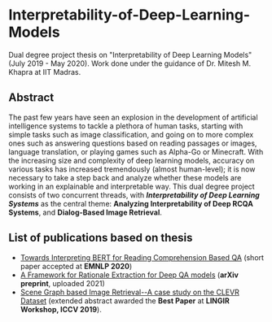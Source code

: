 # Interpretability-of-Deep-Learning-Models
Dual degree project thesis on "Interpretability of Deep Learning Models" (July 2019 - May 2020). Work done under the guidance of Dr. Mitesh M. Khapra at IIT Madras.

## Abstract

The past few years have seen an explosion in the development of artificial intelligence systems to tackle a plethora of human tasks, starting with simple tasks such as image classification, and going on to more complex ones such as answering questions based on reading passages or images, language translation, or playing games such as Alpha-Go or Minecraft. With the increasing size and complexity of deep learning models, accuracy on various tasks has increased tremendously (almost human-level); it is now necessary to take a step back and analyze whether these models are working in an explainable and interpretable way. This dual degree project consists of two concurrent threads, with ***Interpretability of Deep Learning Systems*** as the central theme: **Analyzing Interpretability of Deep RCQA Systems**, and **Dialog-Based Image Retrieval**.

## List of publications based on thesis

* [Towards Interpreting BERT for Reading Comprehension Based QA](https://aclanthology.org/2020.emnlp-main.261) (short paper accepted at **EMNLP 2020**)
* [A Framework for Rationale Extraction for Deep QA models](https://arxiv.org/abs/2110.04620) (**arXiv preprint**, uploaded 2021)
* [Scene Graph based Image Retrieval--A case study on the CLEVR Dataset](https://arxiv.org/abs/1911.00850) (extended abstract awarded the **Best Paper** at **LINGIR Workshop, ICCV 2019**).

